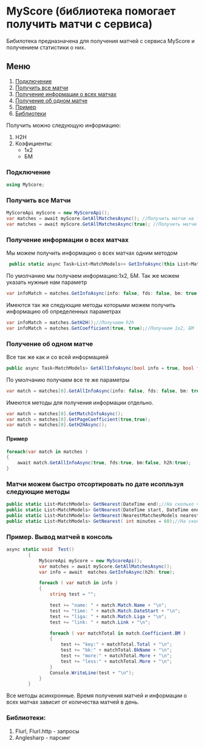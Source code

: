 # MyScore (библиотека помогает получить матчи с сервиса)

Бибилотека предназначена для получения матчей с сервиса MyScore и получением статистики о них.

## Меню
1. [Подключение](#подключение)
2. [Получить все матчи](#получить-все-матчи)
3. [Получение информации о всех матчах](#получение-информации-о-всех-матчах)
4. [Получение об одном матче](#получение-об-одном-матче)
7. [Пример](#пример)
7. [Библиотеки](#библиотеки)

Получить можно следующую информацию:
1. H2H
2. Коэфициенты:
    - 1х2
    - БМ

### Подключение
```C#
using MyScore;
```

### Получить все Матчи
```C#
MyScoreApi myScore = new MyScoreApi();
var matches = await myScore.GetAllMatchesAsync(); //Получить матчи на текущий день
var matches = await myScore.GetAllMatchesAsync(true); //Получить матчи на следующий день
```

### Получение информации о всех матчах
Мы можем получить информацию о всех матчах одним методом
```C#
 public static async Task<List<MatchModels>> GetInfoAsync(this List<MatchModels> MatchesToday, bool info = true, bool fds = true, bool bm = true,bool h2h = false)
```

По умолчанию мы получаем информацию:1х2, БМ. Так же можем указать нужные нам параметр
```C#
var infoMatch = matches.GetInfoAsync(info: false, fds: false, bm: true, h2h: true);
```

Имеются так же следующие методы которыми можем получить информацию об определенных параметрах
```c#
var infoMatch = matches.GetH2H();//Получаем h2h
var infoMatch = matches.GetCoefficient(true, true);//Получаем 1x2, БМ
```

### Получение об одном матче
Все так же как и со всей информацией
```C#
public async Task<MatchModels> GetAllInfoAsync(bool info = true, bool fds = true, bool bm = true, bool h2h = false)
```

По умолчанию получаем все те же параметры
```C#
var match = matches[0].GetAllInfoAsync(info: false, fds: false, bm: true, h2h: true);
```

Имеются методы для получения информации отдельно.
```c#
var match = matches[0].GetMatchInfoAsync();
var match = matches[0].GetPageCoefficient(true,true);
var match = matches[0].GetH2HAsync();
```

#### Пример
```C#
foreach(var match in matches )
{
	await match.GetAllInfoAsync(true, fds:true, bm:false, h2h:true);
}
```

### Матчи можем быстро отсортировать по дате исопльзуя следующие методы
```C#
public static List<MatchModels> GetNearest(DateTime end);//На сколько часов вперед
public static List<MatchModels> GetNearest(DateTime start, DateTime end);//Со скольки и до
public static List<MatchModels> GetNearest(NearestMatchesModels nearestMatche);//Модель в которой указываем по желанию часы/минуты
public static List<MatchModels> GetNearest( int minutes = 60);//На сколько минут вперед
```

### Пример. Вывод матчей в консоль
```C#
async static void  Test()
        {
            MyScoreApi myScore = new MyScoreApi();
            var matches = await myScore.GetAllMatchesAsync();
            var info = await  matches.GetInfoAsync(h2h: true);

            foreach ( var match in info )
            {
                string test = "";

                test += "name: " + match.Match.Name + "\n";
                test += "time: " + match.Match.DateStart + "\n";
                test += "liga: " + match.Match.Liga + "\n";
                test += "link: " + match.Link + "\n";

                foreach ( var matchTotal in match.Coefficient.BM )
                {
                    test += "key:" + matchTotal.Total + "\n";
                    test += "bk:" + matchTotal.BkName + "\n";
                    test += "more:" + matchTotal.More + "\n";
                    test += "less:" + matchTotal.More + "\n";
                }
                Console.WriteLine(test + "\n");
            }
        }
```

Все методы асинхронные. Время получения матчей и информации о всех матчах зависит от количества матчей в день.

### Библиотеки:
1. Flurl, Flurl.http - запросы
2. Anglesharp - парсинг
